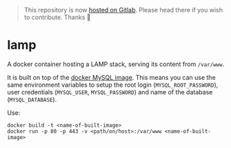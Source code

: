 > This repository is now [hosted on Gitlab](https://gitlab.com/romaricpascal/docker-lamp). Please head there if you wish to contribute. Thanks 🙂

lamp
====

A docker container hosting a LAMP stack, serving its content from `/var/www`.

It is built on top of the [docker MySQL image](https://registry.hub.docker.com/_/mysql/).
This means you can use the same environment variables to setup the root login (`MYSQL_ROOT_PASSWORD`), 
user credentials (`MYSQL_USER`, `MYSQL_PASSWORD`) and name of the database (`MYSQL_DATABASE`).

Use:
```
docker build -t <name-of-built-image>
docker run -p 80 -p 443 -v <path/on/host>:/var/www <name-of-built-image>
```
